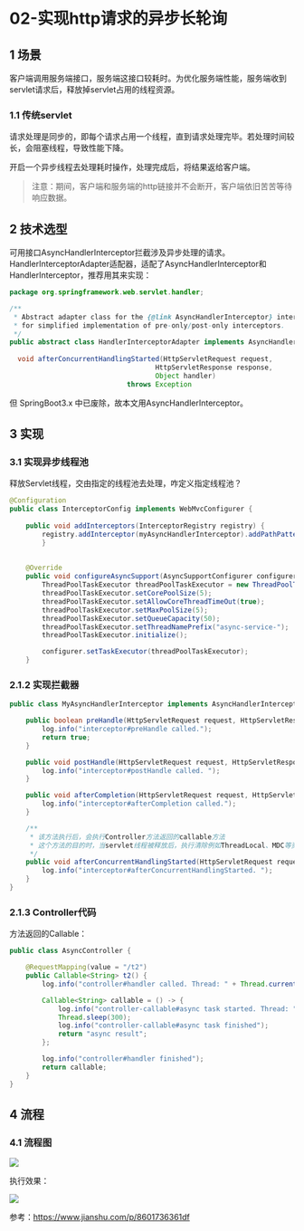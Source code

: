 # 02-实现http请求的异步长轮询

## 1 场景

客户端调用服务端接口，服务端这接口较耗时。为优化服务端性能，服务端收到servlet请求后，释放掉servlet占用的线程资源。

### 1.1 传统servlet

请求处理是同步的，即每个请求占用一个线程，直到请求处理完毕。若处理时间较长，会阻塞线程，导致性能下降。

开启一个异步线程去处理耗时操作，处理完成后，将结果返给客户端。

> 注意：期间，客户端和服务端的http链接并不会断开，客户端依旧苦苦等待响应数据。

## 2 技术选型

可用接口AsyncHandlerInterceptor拦截涉及异步处理的请求。HandlerInterceptorAdapter适配器，适配了AsyncHandlerInterceptor和HandlerInterceptor，推荐用其来实现：

```java
package org.springframework.web.servlet.handler;

/**
 * Abstract adapter class for the {@link AsyncHandlerInterceptor} interface,
 * for simplified implementation of pre-only/post-only interceptors.
 */
public abstract class HandlerInterceptorAdapter implements AsyncHandlerInterceptor {
  
  void afterConcurrentHandlingStarted(HttpServletRequest request,
                                    HttpServletResponse response,
                                    Object handler)
                             throws Exception
```

但 SpringBoot3.x 中已废除，故本文用AsyncHandlerInterceptor。

## 3 实现

### 3.1 实现异步线程池

释放Servlet线程，交由指定的线程池去处理，咋定义指定线程池？

```java
@Configuration
public class InterceptorConfig implements WebMvcConfigurer {
  	
  	public void addInterceptors(InterceptorRegistry registry) {
    	registry.addInterceptor(myAsyncHandlerInterceptor).addPathPatterns("/**");
		}
  	
  
  	@Override
    public void configureAsyncSupport(AsyncSupportConfigurer configurer) {
        ThreadPoolTaskExecutor threadPoolTaskExecutor = new ThreadPoolTaskExecutor();
        threadPoolTaskExecutor.setCorePoolSize(5);
        threadPoolTaskExecutor.setAllowCoreThreadTimeOut(true);
        threadPoolTaskExecutor.setMaxPoolSize(5);
        threadPoolTaskExecutor.setQueueCapacity(50);
        threadPoolTaskExecutor.setThreadNamePrefix("async-service-");
        threadPoolTaskExecutor.initialize();

        configurer.setTaskExecutor(threadPoolTaskExecutor);
    }
```

### 2.1.2 实现拦截器

```java
public class MyAsyncHandlerInterceptor implements AsyncHandlerInterceptor {

    public boolean preHandle(HttpServletRequest request, HttpServletResponse response, Object handler) {
        log.info("interceptor#preHandle called.");
        return true;
    }

    public void postHandle(HttpServletRequest request, HttpServletResponse response, Object handler, ModelAndView modelAndView) {
        log.info("interceptor#postHandle called. ");
    }

    public void afterCompletion(HttpServletRequest request, HttpServletResponse response, Object handler, Exception ex) {
        log.info("interceptor#afterCompletion called.");
    }

    /**
     * 该方法执行后，会执行Controller方法返回的callable方法
     * 这个方法的目的时，当servlet线程被释放后，执行清除例如ThreadLocal、MDC等资源的操作。
     */
    public void afterConcurrentHandlingStarted(HttpServletRequest request, HttpServletResponse response, Object handler) {
        log.info("interceptor#afterConcurrentHandlingStarted. ");
    }
}
```

### 2.1.3 Controller代码

方法返回的Callable：

```java
public class AsyncController {

    @RequestMapping(value = "/t2")
    public Callable<String> t2() {
        log.info("controller#handler called. Thread: " + Thread.currentThread().getName());

        Callable<String> callable = () -> {
            log.info("controller-callable#async task started. Thread: " + Thread.currentThread().getName());
            Thread.sleep(300);
            log.info("controller-callable#async task finished");
            return "async result";
        };

        log.info("controller#handler finished");
        return callable;
    }
}
```

## 4 流程

### 4.1 流程图

![](https://my-img.javaedge.com.cn/javaedge-blog/2024/06/d51d633137767848ce57ad0bb7f41e93.webp)

执行效果：

![](https://my-img.javaedge.com.cn/javaedge-blog/2024/06/be127598730a3991f0fce351e886881e.webp)

参考：https://www.jianshu.com/p/8601736361df
